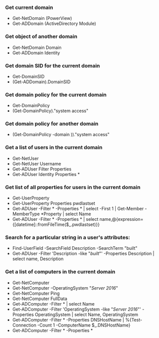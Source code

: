 ### Get current domain
- Get-NetDomain (PowerView)
- Get-ADDomain (ActiveDirectory Module)

### Get object of another domain
- Get-NetDomain Domain <domain>
- Get-ADDomain Identity <domain>

### Get domain SID for the current domain
- Get-DomainSID
- (Get-ADDomain).DomainSID

### Get domain policy for the current domain
- Get-DomainPolicy
- (Get-DomainPolicy)."system access"

### Get domain policy for another domain
- (Get-DomainPolicy -domain <domain>))."system access"
  
### Get a list of users in the current domain
- Get-NetUser
- Get-NetUser Username <username>
- Get-ADUser Filter Properties
- Get-ADUser Identity <username> Properties *

### Get list of all properties for users in the current domain
- Get-UserProperty
- Get-UserProperty Properties pwdlastset
- Get-ADUser -Filter * -Properties * | select -First 1 | Get-Member -MemberType *Property | select Name
- Get-ADUser -Filter * -Properties * | select name,@{expression={[datetime]::fromFileTime($_.pwdlastset)}}  

### Search for a particular string in a user's attributes:
- Find-UserField -SearchField Description -SearchTerm "built"
- Get-ADUser -Filter 'Description -like "*built*"' -Properties Description | select name, Description

### Get a list of computers in the current domain
- Get-NetComputer
- Get-NetComputer -OperatingSystem "*Server 2016*"
- Get-NetComputer Ping
- Get-NetComputer FullData
- Get-ADComputer -Filter * | select Name
- Get-ADComputer -Filter 'OperatingSystem -like "*Server 2016*"' -Properties OperatingSystem | select Name, OperatingSystem
- Get-ADComputer -Filter * -Properties DNSHostName | %{Test-Connection -Count 1 -ComputerName $_.DNSHostName}
- Get-ADComputer -Filter * -Properties *
